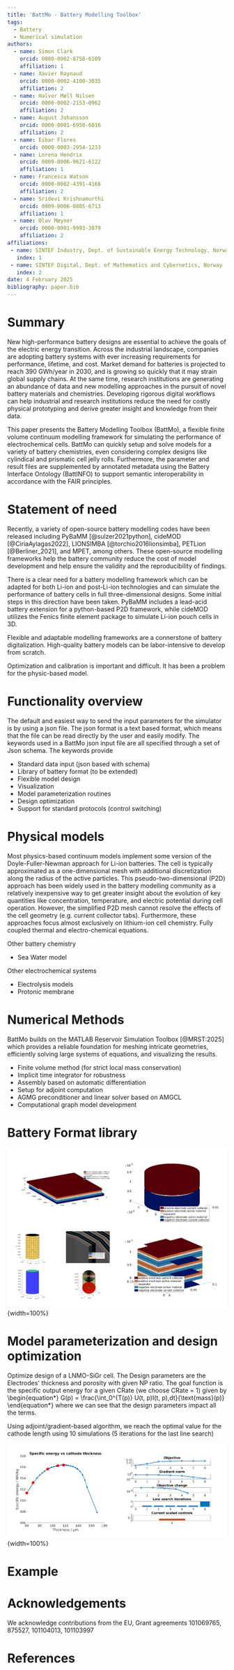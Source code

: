 ```yaml
---
title: 'BattMo - Battery Modelling Toolbox'
tags:
  - Battery
  - Numerical simulation
authors:
  - name: Simon Clark
    orcid: 0000-0002-8758-6109
    affiliation: 1
  - name: Xavier Raynaud
    orcid: 0000-0002-4100-3035
    affiliation: 2
  - name: Halvor Møll Nilsen
    orcid: 0000-0002-2153-0962
    affiliation: 2
  - name: August Johansson
    orcid: 0000-0001-6950-6016
    affiliation: 2
  - name: Eibar Flores
    orcid: 0000-0003-2954-1233
  - name: Lorena Hendrix
    orcid: 0009-0006-9621-6122
    affiliation: 1
  - name: Francesca Watson
    orcid: 0000-0002-4391-4166
    affiliation: 2
  - name: Sridevi Krishnamurthi
    orcid: 0009-0006-0805-6713
    affiliation: 1
  - name: Olav Møyner
    orcid: 0000-0001-9993-3879
    affiliation: 2
affiliations:
 - name: SINTEF Industry, Dept. of Sustainable Energy Technology, Norway
   index: 1
 - name: SINTEF Digital, Dept. of Mathematics and Cybernetics, Norway
   index: 2
date: 4 February 2025
bibliography: paper.bib
---
```


# Summary

New high-performance battery designs are essential to achieve the goals of the electric energy transition. Across the
industrial landscape, companies are adopting battery systems with ever increasing requirements for performance,
lifetime, and cost. Market demand for batteries is projected to reach 390 GWh/year in 2030, and is growing so quickly
that it may strain global supply chains. At the same time, research institutions are generating an abundance of data and
new modelling approaches in the pursuit of novel battery materials and chemistries. Developing rigorous digital
workflows can help industrial and research institutions reduce the need for costly physical prototyping and derive
greater insight and knowledge from their data.

This paper presents the Battery Modelling Toolbox (BattMo), a flexible finite volume continuum modelling framework for
simulating the performance of electrochemical cells. BattMo can quickly setup and solve models for a variety of battery
chemistries, even considering complex designs like cylindical and prismatic cell jelly rolls. Furthermore, the parameter
and result files are supplemented by annotated metadata using the Battery Interface Ontology (BattINFO) to support
semantic interoperability in accordance with the FAIR principles. 

# Statement of need

Recently, a variety of open-source battery modelling codes have been released including PyBaMM [@sulzer2021python],
cideMOD [@CiriaAylagas2022], LIONSIMBA [@torchio2016lionsimba], PETLion [@Berliner_2021], and MPET, among others. These
open-source modelling frameworks help the battery community reduce the cost of model development and help ensure the
validity and the reproducibility of findings.

There is a clear need for a battery modelling framework which can be adapted for both Li-ion and post-Li-ion
technologies and can simulate the performance of battery cells in full three-dimensional designs. Some initial steps in
this direction have been taken. PyBaMM includes a lead-acid battery extension for a python-based P2D framework, while
cideMOD utilizes the Fenics finite element package to simulate Li-ion pouch cells in 3D.

Flexible and adaptable modelling frameworks are a connerstone of battery digitalization. High-quality battery models can
be labor-intensive to develop from scratch.

Optimization and calibration is important and difficult. It has been a problem for the physic-based model. 

# Functionality overview

The default and easiest way to send the input parameters for the simulator is by using a json file. The json format is a
text based format, which means that the file can be read directly by the user and easily modify. The keywords used in a
BattMo json input file are all specified through a set of Json schema. The keywords provide 


- Standard data input (json based with schema)
- Library of battery format (to be extended)
- Flexible model design 
- Visualization
- Model parameterization routines
- Design optimization
- Support for standard protocols (control switching)


# Physical models

Most physics-based continuum models implement some version of the Doyle-Fuller-Newman approach for Li-ion batteries. The
cell is typically approximated as a one-dimensional mesh with additional discretization along the radius of the active
particles. This pseudo-two-dimensional (P2D) approach has been widely used in the battery modelling community as a
relatively inexpensive way to get greater insight about the evolution of key quantities like concentration, temperature,
and electric potential during cell operation. However, the simplified P2D mesh cannot resolve the effects of the cell
geometry (e.g. current collector tabs). Furthermore, these approaches focus almost exclusively on lithium-ion cell
chemistry. Fully coupled thermal and electro-chemical equations.

Other battery chemistry

- Sea Water model

Other electrochemical systems

- Electrolysis models
- Protonic membrane


# Numerical Methods

BattMo builds on the MATLAB Reservoir Simulation Toolbox [@MRST:2025] which provides a reliable foundation for meshing
intricate geometries, efficiently solving large systems of equations, and visualizing the results.

- Finite volume method (for strict local mass conservation)
- Implicit time integrator for robustness 
- Assembly based on automatic differentiation
- Setup for adjoint computation
- AGMG preconditioner and linear solver based on AMGCL
- Computational graph model development

# Battery Format library

![Battery geometries \label{fig:geometries}](figs/batterygeometries.png){width=100%}

# Model parameterization and design optimization

Optimize design of a LNMO-SiGr cell. The Design parameters are the Electrodes' thickness and porosity with given NP
ratio. The goal function is the specific output energy for a given CRate (we choose CRate = 1) given by
\begin{equation*} 
G(p) = \frac{\int_0^{T(p)} U(t, p)I(t, p)\,dt}{\text{mass}(p)} 
\end{equation*}
where we can see that the design parameters impact all the terms.
      
Using adjoint/gradient-based algorithm, we reach the optimal value for the cathode length using 10 simulations (5
iterations for the last line search)

![Optimization \label{fig:optimization}](figs/optimexample.png){width=100%}


# Example

# Acknowledgements

We acknowledge contributions from the EU, Grant agreements 101069765, 875527, 101104013, 101103997

# References
